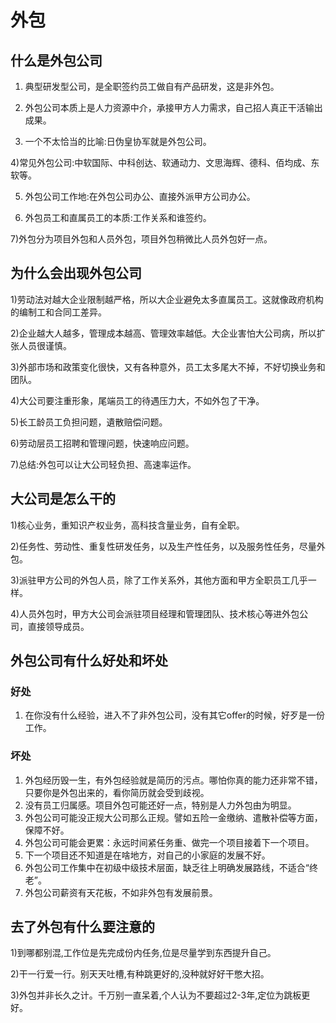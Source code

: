 # 外包

## 什么是外包公司

1) 典型研发型公司，是全职签约员工做自有产品研发，这是非外包。

2) 外包公司本质上是人力资源中介，承接甲方人力需求，自己招人真正干活输出成果。

3) 一个不太恰当的比喻:日伪皇协军就是外包公司。

4)常见外包公司:中软国际、中科创达、软通动力、文思海辉、德科、佰均成、东软等。

5) 外包公司工作地:在外包公司办公、直接外派甲方公司办公。

6) 外包员工和直属员工的本质:工作关系和谁签约。

7)外包分为项目外包和人员外包，项目外包稍微比人员外包好一点。

## 为什么会出现外包公司

1)劳动法对越大企业限制越严格，所以大企业避免太多直属员工。这就像政府机构的编制工和合同工差异。

2)企业越大人越多，管理成本越高、管理效率越低。大企业害怕大公司病，所以扩张人员很谨慎。

3)外部市场和政策变化很快，又有各种意外，员工太多尾大不掉，不好切换业务和团队。

4)大公司要注重形象，尾端员工的待遇压力大，不如外包了干净。

5)长工龄员工负担问题，遺散赔偿问题。

6)劳动层员工招聘和管理问题，快速响应问题。

7)总结:外包可以让大公司轻负担、高速率运作。

## 大公司是怎么干的

1)核心业务，重知识产权业务，高科技含量业务，自有全职。

2)任务性、劳动性、重复性研发任务，以及生产性任务，以及服务性任务，尽量外包。

3)派驻甲方公司的外包人员，除了工作关系外，其他方面和甲方全职员工几乎一样。

4)人员外包时，甲方大公司会派驻项目经理和管理团队、技术核心等进外包公司，直接领导成员。

## 外包公司有什么好处和坏处

### 好处

1. 在你没有什么经验，进入不了非外包公司，没有其它offer的时候，好歹是一份工作。

### 坏处

1. 外包经历毁一生，有外包经验就是简历的污点。哪怕你真的能力还非常不错，只要你是外包出来的，看你简历就会受到歧视。
2. 没有员工归属感。项目外包可能还好一点，特别是人力外包由为明显。
3. 外包公司可能没正规大公司那么正规。譬如五险一金缴纳、遣散补偿等方面，保障不好。
4. 外包公司可能会更累：永远时间紧任务重、做完一个项目接着下一个项目。
5. 下一个项目还不知道是在啥地方，对自己的小家庭的发展不好。
6. 外包公司工作集中在初级中级技术层面，缺乏往上明确发展路线，不适合“终老”。
7. 外包公司薪资有天花板，不如非外包有发展前景。

## 去了外包有什么要注意的

1)到哪都别混,工作位是先完成份内任务,位是尽量学到东西提升自己。

2)干一行爱一行。别天天吐槽,有种跳更好的,没种就好好干憋大招。

3)外包并非长久之计。千万别一直呆着,个人认为不要超过2-3年,定位为跳板更好。